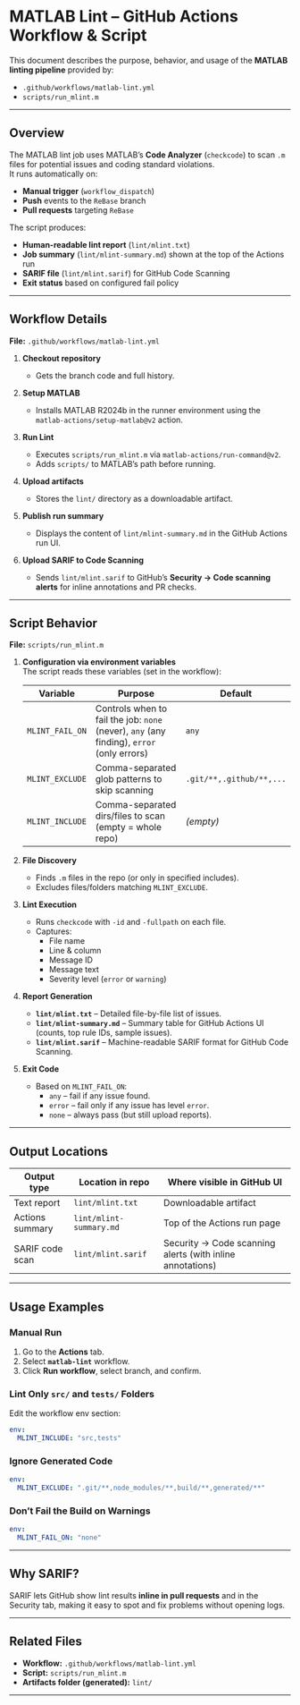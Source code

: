 # MATLAB Lint – GitHub Actions Workflow & Script

This document describes the purpose, behavior, and usage of the **MATLAB linting pipeline** provided by:

- `.github/workflows/matlab-lint.yml`
- `scripts/run_mlint.m`

---

## Overview

The MATLAB lint job uses MATLAB’s **Code Analyzer** (`checkcode`) to scan `.m` files for potential issues and coding standard violations.  
It runs automatically on:

- **Manual trigger** (`workflow_dispatch`)
- **Push** events to the `ReBase` branch
- **Pull requests** targeting `ReBase`

The script produces:

- **Human-readable lint report** (`lint/mlint.txt`)
- **Job summary** (`lint/mlint-summary.md`) shown at the top of the Actions run
- **SARIF file** (`lint/mlint.sarif`) for GitHub Code Scanning
- **Exit status** based on configured fail policy

---

## Workflow Details

**File:** `.github/workflows/matlab-lint.yml`

1. **Checkout repository**
   - Gets the branch code and full history.

2. **Setup MATLAB**
   - Installs MATLAB R2024b in the runner environment using the `matlab-actions/setup-matlab@v2` action.

3. **Run Lint**
   - Executes `scripts/run_mlint.m` via `matlab-actions/run-command@v2`.
   - Adds `scripts/` to MATLAB’s path before running.

4. **Upload artifacts**
   - Stores the `lint/` directory as a downloadable artifact.

5. **Publish run summary**
   - Displays the content of `lint/mlint-summary.md` in the GitHub Actions run UI.

6. **Upload SARIF to Code Scanning**
   - Sends `lint/mlint.sarif` to GitHub’s **Security → Code scanning alerts** for inline annotations and PR checks.

---

## Script Behavior

**File:** `scripts/run_mlint.m`

1. **Configuration via environment variables**  
   The script reads these variables (set in the workflow):

   | Variable         | Purpose                                                                                  | Default                |
   |------------------|------------------------------------------------------------------------------------------|------------------------|
   | `MLINT_FAIL_ON`  | Controls when to fail the job: `none` (never), `any` (any finding), `error` (only errors) | `any`                  |
   | `MLINT_EXCLUDE`  | Comma-separated glob patterns to skip scanning                                            | `.git/**,.github/**,...` |
   | `MLINT_INCLUDE`  | Comma-separated dirs/files to scan (empty = whole repo)                                   | *(empty)*              |

2. **File Discovery**
   - Finds `.m` files in the repo (or only in specified includes).
   - Excludes files/folders matching `MLINT_EXCLUDE`.

3. **Lint Execution**
   - Runs `checkcode` with `-id` and `-fullpath` on each file.
   - Captures:
     - File name
     - Line & column
     - Message ID
     - Message text
     - Severity level (`error` or `warning`)

4. **Report Generation**
   - **`lint/mlint.txt`** – Detailed file-by-file list of issues.
   - **`lint/mlint-summary.md`** – Summary table for GitHub Actions UI (counts, top rule IDs, sample issues).
   - **`lint/mlint.sarif`** – Machine-readable SARIF format for GitHub Code Scanning.

5. **Exit Code**
   - Based on `MLINT_FAIL_ON`:
     - `any` – fail if any issue found.
     - `error` – fail only if any issue has level `error`.
     - `none` – always pass (but still upload reports).

---

## Output Locations

| Output type         | Location in repo            | Where visible in GitHub UI                                |
|---------------------|-----------------------------|-----------------------------------------------------------|
| Text report         | `lint/mlint.txt`            | Downloadable artifact                                     |
| Actions summary     | `lint/mlint-summary.md`     | Top of the Actions run page                               |
| SARIF code scan     | `lint/mlint.sarif`          | Security → Code scanning alerts (with inline annotations) |

---

## Usage Examples

### Manual Run
1. Go to the **Actions** tab.
2. Select **`matlab-lint`** workflow.
3. Click **Run workflow**, select branch, and confirm.

### Lint Only `src/` and `tests/` Folders
Edit the workflow env section:
```yaml
env:
  MLINT_INCLUDE: "src,tests"
```

### Ignore Generated Code
```yaml
env:
  MLINT_EXCLUDE: ".git/**,node_modules/**,build/**,generated/**"
```

### Don’t Fail the Build on Warnings
```yaml
env:
  MLINT_FAIL_ON: "none"
```

---

## Why SARIF?
SARIF lets GitHub show lint results **inline in pull requests** and in the Security tab, making it easy to spot and fix problems without opening logs.

---

## Related Files
- **Workflow:** `.github/workflows/matlab-lint.yml`
- **Script:** `scripts/run_mlint.m`
- **Artifacts folder (generated):** `lint/`

---
